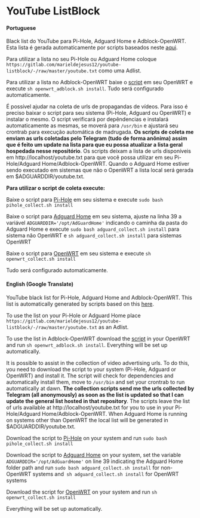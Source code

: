 # YouTube ListBlock

#### Portuguese

Black list do YouTube para Pi-Hole, Adguard Home e Adblock-OpenWRT. Esta lista é gerada automaticamente por scripts baseados neste [aqui](https://discourse.pi-hole.net/t/how-do-i-block-ads-on-youtube/253/456).

Para utilizar a lista no seu Pi-Hole ou Adguard Home coloque `https://gitlab.com/marieldejesus12/youtube-listblock/-/raw/master/youtube.txt` como uma Adlist.

Para utilizar a lista no Adblock-OpenWRT baixe o [script](https://gitlab.com/marieldejesus12/youtube-listblock/-/raw/master/openwrt_adblock.sh) em seu OpenWRT e execute `sh openwrt_adblock.sh install`. Tudo será configurado automaticamente.

É possível ajudar na coleta de urls de propagandas de vídeos. Para isso é preciso baixar o script para seu sistema (Pi-Hole, Adguard ou OpenWRT) e instalar o mesmo. O script verificará por depêndencias e instalará automaticamente as mesmas, se moverá para `/usr/bin` e ajustará seu crontrab para execução automática de madrugada. **Os scripts de coleta me enviam as urls coletadas pelo Telegram (tudo de forma anônima) assim que é feito um update na lista para que eu possa atualizar a lista geral hospedada nesse repositório**. Os scripts deixam a lista de urls disponíveis em http://localhost/youtube.txt para que você possa utilizar em seu Pi-Hole/Adguard Home/Adblock-OpenWRT. Quando o Adguard Home estiver sendo executado em sistemas que não o OpenWRT a lista local será gerada em $ADGUARDDIR/youtube.txt.

**Para utilizar o script de coleta execute:**

Baixe o script para [Pi-Hole](https://gitlab.com/marieldejesus12/youtube-listblock/-/raw/master/pihole_collect.sh) em seu sistema e execute `sudo bash pihole_collect.sh install`

Baixe o script para [Adguard Home](https://gitlab.com/marieldejesus12/youtube-listblock/-/raw/master/adguard_collect.sh) em seu sistema, ajuste na linha 39 a variável `ADGUARDDIR='/opt/AdGuardHome'` indicando o caminha da pasta do Adguard Home e execute `sudo bash adguard_collect.sh install` para sistema não OpenWRT e `sh adguard_collect.sh install` para sistemas OpenWRT

Baixe o script para [OpenWRT](https://gitlab.com/marieldejesus12/youtube-listblock/-/raw/master/openwrt_collect.sh) em seu sistema e execute `sh openwrt_collect.sh install`

Tudo será configurado automaticamente.


#### English (Google Translate)

YouTube black list for Pi-Hole, Adguard Home and Adblock-OpenWRT. This list is automatically generated by scripts based on this [here](https://discourse.pi-hole.net/t/how-do-i-block-ads-on-youtube/253/456).

To use the list on your Pi-Hole or Adguard Home place `https://gitlab.com/marieldejesus12/youtube-listblock/-/raw/master/youtube.txt` as an Adlist.

To use the list in Adblock-OpenWRT download the [script](https://gitlab.com/marieldejesus12/youtube-listblock/-/raw/master/openwrt_adblock.sh) in your OpenWRT and run `sh openwrt_adblock.sh install`. Everything will be set up automatically.

It is possible to assist in the collection of video advertising urls. To do this, you need to download the script to your system (Pi-Hole, Adguard or OpenWRT) and install it. The script will check for dependencies and automatically install them, move to `/usr/bin` and set your crontrab to run automatically at dawn. **The collection scripts send me the urls collected by Telegram (all anonymously) as soon as the list is updated so that I can update the general list hosted in that repository**. The scripts leave the list of urls available at http://localhost/youtube.txt for you to use in your Pi-Hole/Adguard Home/Adblock-OpenWRT. When Adguard Home is running on systems other than OpenWRT the local list will be generated in $ADGUARDDIR/youtube.txt.

Download the script to [Pi-Hole](https://gitlab.com/marieldejesus12/youtube-listblock/-/raw/master/pihole_collect.sh) on your system and run `sudo bash pihole_collect.sh install`

Download the script to [Adguard Home](https://gitlab.com/marieldejesus12/youtube-listblock/-/raw/master/adguard_collect.sh) on your system, set the variable `ADGUARDDIR='/opt/AdGuardHome'` on line 39 indicating the Adguard Home folder path and run `sudo bash adguard_collect.sh install` for non-OpenWRT systems and` sh adguard_collect.sh install` for OpenWRT systems

Download the script for [OpenWRT](https://gitlab.com/marieldejesus12/youtube-listblock/-/raw/master/openwrt_collect.sh) on your system and run `sh openwrt_collect.sh install`

Everything will be set up automatically.

